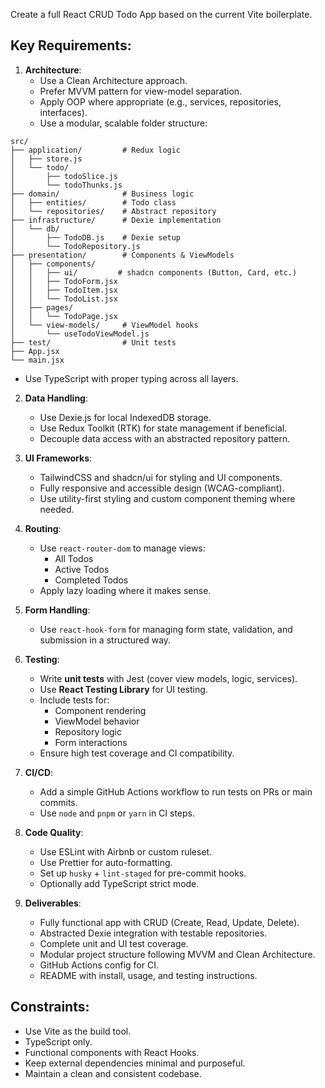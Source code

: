 Create a full React CRUD Todo App based on the current Vite boilerplate.

## Key Requirements:

1. **Architecture**:
   - Use a Clean Architecture approach.
   - Prefer MVVM pattern for view-model separation.
   - Apply OOP where appropriate (e.g., services, repositories, interfaces).
   - Use a modular, scalable folder structure:
```
src/
├── application/         # Redux logic
│   ├── store.js
│   └── todo/
│       ├── todoSlice.js
│       └── todoThunks.js
├── domain/              # Business logic
│   ├── entities/        # Todo class
│   └── repositories/    # Abstract repository
├── infrastructure/      # Dexie implementation
│   └── db/
│       ├── TodoDB.js    # Dexie setup
│       └── TodoRepository.js
├── presentation/        # Components & ViewModels
│   ├── components/
│   │   ├── ui/         # shadcn components (Button, Card, etc.)
│   │   ├── TodoForm.jsx
│   │   ├── TodoItem.jsx
│   │   └── TodoList.jsx
│   ├── pages/
│   │   └── TodoPage.jsx
│   └── view-models/     # ViewModel hooks
│       └── useTodoViewModel.js
├── test/                # Unit tests
├── App.jsx
└── main.jsx
```
   - Use TypeScript with proper typing across all layers.

2. **Data Handling**:
   - Use Dexie.js for local IndexedDB storage.
   - Use Redux Toolkit (RTK) for state management if beneficial.
   - Decouple data access with an abstracted repository pattern.

3. **UI Frameworks**:
   - TailwindCSS and shadcn/ui for styling and UI components.
   - Fully responsive and accessible design (WCAG-compliant).
   - Use utility-first styling and custom component theming where needed.

4. **Routing**:
   - Use `react-router-dom` to manage views:
     - All Todos
     - Active Todos
     - Completed Todos
   - Apply lazy loading where it makes sense.

5. **Form Handling**:
   - Use `react-hook-form` for managing form state, validation, and submission in a structured way.

6. **Testing**:
   - Write **unit tests** with Jest (cover view models, logic, services).
   - Use **React Testing Library** for UI testing.
   - Include tests for:
     - Component rendering
     - ViewModel behavior
     - Repository logic
     - Form interactions
   - Ensure high test coverage and CI compatibility.

7. **CI/CD**:
   - Add a simple GitHub Actions workflow to run tests on PRs or main commits.
   - Use `node` and `pnpm` or `yarn` in CI steps.

8. **Code Quality**:
   - Use ESLint with Airbnb or custom ruleset.
   - Use Prettier for auto-formatting.
   - Set up `husky` + `lint-staged` for pre-commit hooks.
   - Optionally add TypeScript strict mode.

9. **Deliverables**:
   - Fully functional app with CRUD (Create, Read, Update, Delete).
   - Abstracted Dexie integration with testable repositories.
   - Complete unit and UI test coverage.
   - Modular project structure following MVVM and Clean Architecture.
   - GitHub Actions config for CI.
   - README with install, usage, and testing instructions.

## Constraints:
- Use Vite as the build tool.
- TypeScript only.
- Functional components with React Hooks.
- Keep external dependencies minimal and purposeful.
- Maintain a clean and consistent codebase.

